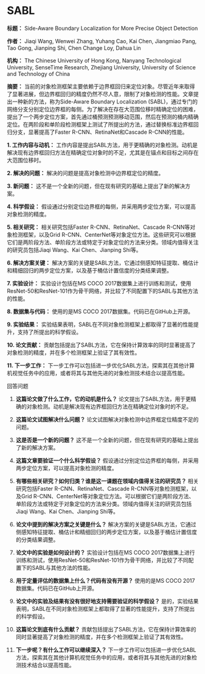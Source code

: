 # SABL

**标题：** Side-Aware Boundary Localization for More Precise Object Detection

**作者：** Jiaqi Wang, Wenwei Zhang, Yuhang Cao, Kai Chen, Jiangmiao Pang, Tao Gong, Jianping Shi, Chen Change Loy, Dahua Lin

**机构：** The Chinese University of Hong Kong, Nanyang Technological University, SenseTime Research, Zhejiang University, University of Science and Technology of China

**摘要：**
当前的对象检测框架主要依赖于边界框回归来定位对象。尽管近年来取得了显著进展，但边界框回归的精度仍然不尽人意，限制了对象检测的性能。文章提出一种新的方法，称为Side-Aware Boundary Localization (SABL)，通过专门的网络分支分别定位边界框的每侧。为了解决在存在大范围位移时精确定位的困难，提出了一个两步定位方案，首先通过桶预测预测移动范围，然后在预测的桶内精确定位。在两阶段和单阶段检测框架上测试了所提出的方法，通过替换标准边界框回归分支，显著提高了Faster R-CNN、RetinaNet和Cascade R-CNN的性能。

**1. 工作内容与动机：**
工作内容是提出SABL方法，用于更精确的对象检测。动机是解决现有边界框回归方法在精确定位对象时的不足，尤其是在锚点和目标之间存在大范围位移时。

**2. 解决的问题：**
解决的问题是提高对象检测中边界框定位的精度。

**3. 新问题：**
这不是一个全新的问题，但在现有研究的基础上提出了新的解决方案。

**4. 科学假设：**
假设通过分别定位边界框的每侧，并采用两步定位方案，可以提高对象检测的精度。

**5. 相关研究：**
相关研究包括Faster R-CNN、RetinaNet、Cascade R-CNN等对象检测框架，以及Grid R-CNN、CenterNet等对象定位方法。这些研究可以根据它们是两阶段方法、单阶段方法或特定于对象定位的方法来分类。领域内值得关注的研究员包括Jiaqi Wang、Kai Chen、Jianping Shi等。

**6. 解决方案关键：**
解决方案的关键是SABL方法，它通过侧感知特征提取、桶估计和精细回归的两步定位方案，以及基于桶估计置信度的分类结果调整。

**7. 实验设计：**
实验设计包括在MS COCO 2017数据集上进行训练和测试，使用ResNet-50和ResNet-101作为骨干网络，并比较了不同配置下的SABL与其他方法的性能。

**8. 数据集与代码：**
使用的是MS COCO 2017数据集。代码已在GitHub上开源。

**9. 实验结果：**
实验结果表明，SABL在不同对象检测框架上都取得了显著的性能提升，支持了所提出的科学假设。

**10. 论文贡献：**
贡献包括提出了SABL方法，它在保持计算效率的同时显著提高了对象检测的精度，并在多个检测框架上验证了其有效性。

**11. 下一步工作：**
下一步工作可以包括进一步优化SABL方法，探索其在其他计算机视觉任务中的应用，或者将其与其他先进的对象检测技术结合以提高性能。


回答问题

1. **这篇论文做了什么工作，它的动机是什么？**
   论文提出了SABL方法，用于更精确的对象检测。动机是解决现有边界框回归方法在精确定位对象时的不足。

2. **这篇论文试图解决什么问题？**
   论文试图解决对象检测中边界框定位精度不足的问题。

3. **这是否是一个新的问题？**
   这不是一个全新的问题，但在现有研究的基础上提出了新的解决方案。

4. **这篇文章要验证一个什么科学假设？**
   假设通过分别定位边界框的每侧，并采用两步定位方案，可以提高对象检测的精度。

5. **有哪些相关研究？如何归类？谁是这一课题在领域内值得关注的研究员？**
   相关研究包括Faster R-CNN、RetinaNet、Cascade R-CNN等对象检测框架，以及Grid R-CNN、CenterNet等对象定位方法。可以根据它们是两阶段方法、单阶段方法或特定于对象定位的方法来分类。领域内值得关注的研究员包括Jiaqi Wang、Kai Chen、Jianping Shi等。

6. **论文中提到的解决方案之关键是什么？**
   解决方案的关键是SABL方法，它通过侧感知特征提取、桶估计和精细回归的两步定位方案，以及基于桶估计置信度的分类结果调整。

7. **论文中的实验是如何设计的？**
   实验设计包括在MS COCO 2017数据集上进行训练和测试，使用ResNet-50和ResNet-101作为骨干网络，并比较了不同配置下的SABL与其他方法的性能。

8. **用于定量评估的数据集上什么？代码有没有开源？**
   使用的是MS COCO 2017数据集。代码已在GitHub上开源。

9. **论文中的实验及结果有没有很好地支持需要验证的科学假设？**
   是的，实验结果表明，SABL在不同对象检测框架上都取得了显著的性能提升，支持了所提出的科学假设。

10. **这篇论文到底有什么贡献？**
    贡献包括提出了SABL方法，它在保持计算效率的同时显著提高了对象检测的精度，并在多个检测框架上验证了其有效性。

11. **下一步呢？有什么工作可以继续深入？**
    下一步工作可以包括进一步优化SABL方法，探索其在其他计算机视觉任务中的应用，或者将其与其他先进的对象检测技术结合以提高性能。